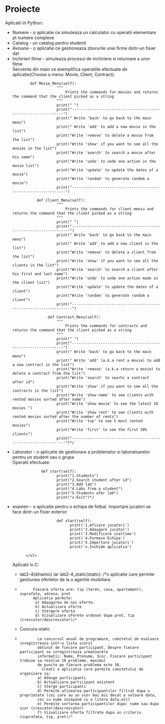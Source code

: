 # Proiecte
Aplicatii in Python:
<ul>
  <li>Numere - o aplicatie ce simuleaza un calculator cu operatii elementare pt numere complexe</li>
  <li>Catalog - un catalog pentru studenti</li>
  <li>Avioane - o aplicatie ce gestioneaza zborurile unei firme dintr-un fisier dat</li>
  <li>Inchirieri filme - simuleaza procesul de inchiriere si returnare a unor filme</li>
            Secventa din main ce exemplifica operatiile efectuate de aplicatie(Choose a menu: Movie, Client, Contract):
            
            def Movie_Menu(self):
                        """
                            Prints the commands for movies and returns the command that the client picked as a string
                        """
                        print(" ")
                        print("---------------------------------------------------------------")
                        print(" Write 'back' to go back to the main menu")
                        print(" Write 'add' to add a new movie in the list")
                        print("Write 'remove' to delete a movie from the list")
                        print("Write 'show' if you want to see all the movies in the list")
                        print("Write 'search' to search a movie after his name")
                        print("Write 'undo' to undo one action in the movie list")
                        print("Write 'update' to update the dates of a movie")
                        print("Write 'random' to generate random a movie")
                        print("----------------------------------------------------------------")
               
               def Client_Menu(self):
                        """
                            Prints the commands for client meniu and returns the command that the client picked as a string
                        """
                        print(" ")
                        print("------------------------------------------------------------------")
                        print(" Write 'back' to go back to the main menu")
                        print(" Write 'add' to add a new client in the list")
                        print("Write 'remove' to delete a client from the list")
                        print("Write 'show' if you want to see all the clients in the list")
                        print("Write 'search' to search a client after his first and last name")
                        print("Write 'undo' to undo one action made in the client list")
                        print("Write 'update' to update the dates of a client")
                        print("Write 'random' to generate random a client")
                        print("-------------------------------------------------------------------")

                    def Contract_Menu(self):
                        """
                            Prints the commands for contracts and returns the command that the client picked as a string
                        """
                        print(" ")
                        print("---------------------------------------------------------------")
                        print(" Write 'back' to go back to the main menu")
                        print(" Write 'add' (a.k.a rent a movie) to add a new contract in the list")
                        print("Write 'remove' (a.k.a return a movie) to delete a contract from the list")
                        print("Write 'search' to searhc a contract after id")
                        print("Write 'show' if you want to see all the contracts in the list")
                        print("Write 'show name' to see clients with rented movies sorted after name")
                        print("Write 'show movie' to see the latest 10 movies ")
                        print("Write 'show rent' to see clients with rented movies sorted after the number of rents")
                        print("Write 'top' to see 5 most rented movies")
                        print("Write 'first' to see the first 30% clients")
                        print("----------------------------------------------------------------")*/
  
  <li>Laborator - o aplicatie de gestionare a problemelor si laboratoarelor pentru un student sau o grupa </li>
                  Operatii efectuate:
                 
                 def start(self):
                        print("1.Students")
                        print("2.Search student after id")
                        print("3.Add lab")
                        print("4.Labs from a student")
                        print("5.Students afer lab")
                        print("x-Exit")*/
  <li>examen - o aplicatie pentru o echipa de fotbal. Importare jucatori se face dintr-un fisier exterior</li>
                        
                        def start(self):
                              print('1.Afisare jucatori')
                              print('2.Adaugare jucator')
                              print('3.Modificare inaltime')
                              print('4.Formare Echipa')
                              print('5.Importare jucatori')
                              print('x.Inchide aplicatia')
                              
          </ul>
          
Aplicatii in C:
<ul>
  <li>lab2-4(dinamic) iar lab2-4_static(static): /*o aplicatie care permite gestiunea ofertelor de la o agentie imobiliara<li>
          
          Fiecare oferta are: tip (teren, casa, apartament), suprafata, adresa, pret
          Aplicatia permite:
           a) Adaugarea de noi oferte. 
           b) Actualizare oferte
           c) Stergere oferta
           d) Vizualizare oferete ordonat dupa pret, tip (crescator/descrescator)/*
 <li>Concurs-static <li>
  
            La concursul anual de programare, comitetul de evaluare inregistreaza intr-o lista scorul 
            obtinut de fiecare participant. Despre fiecare participant se inregistreaza urmatoarele
            informatii: Nume, Prenume, Scor. Fiecare participant trebuie sa rezolve 10 probleme, maximul 
            de puncte pe fiecare problema este 10.
              Creati o aplicatie care permite comitetului de organizare sa:
            a) Adauge participanti
            b) Actualizare participant existent
            C) Sterge participanti
            d) Permite afisearea participantilor filtrat dupa o proprietate (cei care au un scor mai mic decat o valoare data, 
            cei cu nume incepand cu o litera data,etc)
            e) Permite sortarea participantilor dupa: nume sau dupa scor (crescator/descrescator)
            f) Vizualizare oferta filtrate dupa un criteriu (suprafata, tip, pret)/*
</ul>
